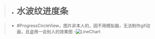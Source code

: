 >- # 水波纹进度条

>- #ProgressCircleView，图片非本人的，因不用模拟器，无法制作gif动画，且盗用一会别人的效果图
>-![LineChart](https://github.com/xiehui999/CustomBall/blob/master/images/123.gif)



